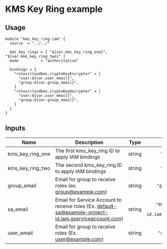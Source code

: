 # KMS Key Ring example

## Usage
```hcl
module "kms_key_ring-iam" {
  source  = "../../"

  kms_key_rings = [ "${var.kms_key_ring_one}", "${var.kms_key_ring_two}" ]
  mode          = "authoritative"

  bindings = {
    "roles/cloudkms.cryptoKeyEncrypter" = [
      "user:${var.user_email}",
      "group:${var.group_email}",
    ]
    "roles/cloudkms.cryptoKeyDecrypter" = [
      "user:${var.user_email}",
      "group:${var.group_email}",
    ]
  }
}
```

## Inputs

| Name | Description | Type | Default | Required |
|------|-------------|:----:|:-----:|:-----:|
| kms_key_ring\_one | The first kms_key_ring ID to apply IAM bindings | string | `"kms_key_ring-1"` | no |
| kms_key_ring\_two | The second kms_key_ring ID to apply IAM bindings | string | `"kms_key_ring-2"` | no |
| group\_email | Email for group to receive roles \(ex. group@example.com\) | string | `"group@example.com"` | no |
| sa\_email | Email for Service Account to receive roles \(Ex. default-sa@example-project-id.iam.gserviceaccount.com\) | string | `"default-sa@example-project-id.iam.gserviceaccount.com"` | no |
| user\_email | Email for group to receive roles \(Ex. user@example.com\) | string | `"user@example.com"` | no |

